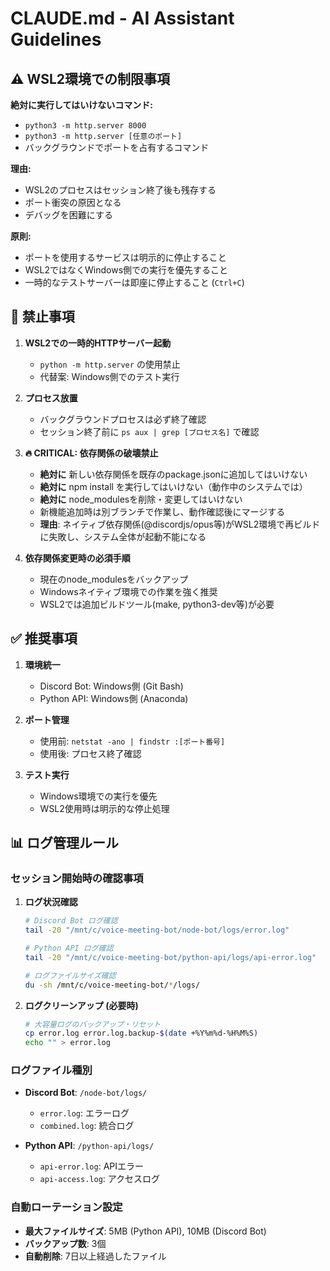 # CLAUDE.md - AI Assistant Guidelines

## ⚠️ WSL2環境での制限事項

**絶対に実行してはいけないコマンド:**
- `python3 -m http.server 8000`
- `python3 -m http.server [任意のポート]`
- バックグラウンドでポートを占有するコマンド

**理由:**
- WSL2のプロセスはセッション終了後も残存する
- ポート衝突の原因となる
- デバッグを困難にする

**原則:**
- ポートを使用するサービスは明示的に停止すること
- WSL2ではなくWindows側での実行を優先すること
- 一時的なテストサーバーは即座に停止すること (`Ctrl+C`)

## 🚫 禁止事項

1. **WSL2での一時的HTTPサーバー起動**
   - `python -m http.server` の使用禁止
   - 代替案: Windows側でのテスト実行

2. **プロセス放置**
   - バックグラウンドプロセスは必ず終了確認
   - セッション終了前に `ps aux | grep [プロセス名]` で確認

3. **🔥 CRITICAL: 依存関係の破壊禁止**
   - **絶対に** 新しい依存関係を既存のpackage.jsonに追加してはいけない
   - **絶対に** npm install を実行してはいけない（動作中のシステムでは）
   - **絶対に** node_modulesを削除・変更してはいけない
   - 新機能追加時は別ブランチで作業し、動作確認後にマージする
   - **理由**: ネイティブ依存関係(@discordjs/opus等)がWSL2環境で再ビルドに失敗し、システム全体が起動不能になる

4. **依存関係変更時の必須手順**
   - 現在のnode_modulesをバックアップ
   - Windowsネイティブ環境での作業を強く推奨
   - WSL2では追加ビルドツール(make, python3-dev等)が必要

## ✅ 推奨事項

1. **環境統一**
   - Discord Bot: Windows側 (Git Bash)
   - Python API: Windows側 (Anaconda)

2. **ポート管理**
   - 使用前: `netstat -ano | findstr :[ポート番号]`
   - 使用後: プロセス終了確認

3. **テスト実行**
   - Windows環境での実行を優先
   - WSL2使用時は明示的な停止処理

## 📊 ログ管理ルール

### セッション開始時の確認事項

1. **ログ状況確認**
   ```bash
   # Discord Bot ログ確認
   tail -20 "/mnt/c/voice-meeting-bot/node-bot/logs/error.log"
   
   # Python API ログ確認  
   tail -20 "/mnt/c/voice-meeting-bot/python-api/logs/api-error.log"
   
   # ログファイルサイズ確認
   du -sh /mnt/c/voice-meeting-bot/*/logs/
   ```

2. **ログクリーンアップ (必要時)**
   ```bash
   # 大容量ログのバックアップ・リセット
   cp error.log error.log.backup-$(date +%Y%m%d-%H%M%S)
   echo "" > error.log
   ```

### ログファイル種別

- **Discord Bot**: `/node-bot/logs/`
  - `error.log`: エラーログ
  - `combined.log`: 統合ログ
  
- **Python API**: `/python-api/logs/`
  - `api-error.log`: APIエラー
  - `api-access.log`: アクセスログ

### 自動ローテーション設定

- **最大ファイルサイズ**: 5MB (Python API), 10MB (Discord Bot)
- **バックアップ数**: 3個
- **自動削除**: 7日以上経過したファイル